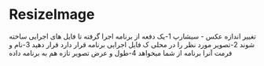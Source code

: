 # ResizeImage
تغییر اندازه عکس - سیشارپ
1-یک دفعه از برنامه اجرا گرفته تا فایل های اجرایی ساخته شوند
2-تصویر مورد نظر را در محلی ک فایل اجرایی برنامه قرار دارد قرار دهید
3-نام و فرمت آنرا برنامه از شما میخواهد
4-طول و عرض تصویر تازه هم به برنامه داده
